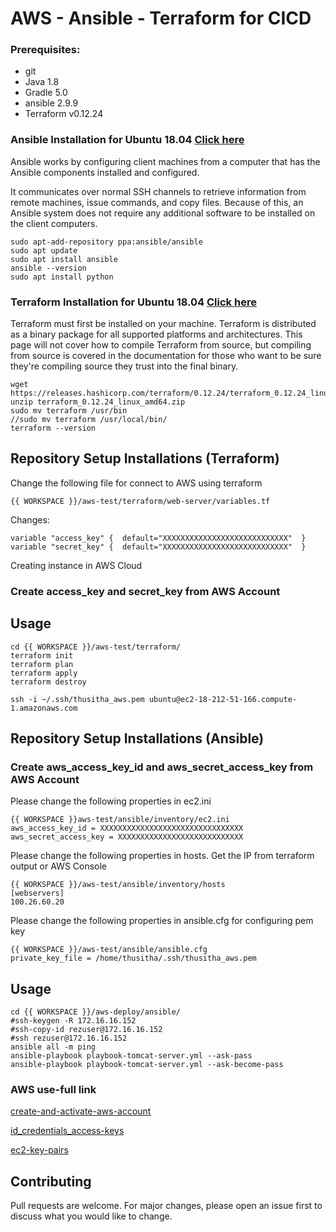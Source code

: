 # AWS - Ansible - Terraform for CICD

### Prerequisites:
   * git
   * Java 1.8
   * Gradle 5.0  
   * ansible 2.9.9
   * Terraform v0.12.24


### Ansible Installation for Ubuntu 18.04  [Click here](https://www.digitalocean.com/community/tutorials/how-to-install-and-configure-ansible-on-ubuntu-18-04)
Ansible works by configuring client machines from a computer that has the Ansible components installed and configured.

It communicates over normal SSH channels to retrieve information from remote machines, issue commands, and copy files. Because of this, an Ansible system does not require any additional software to be installed on the client computers.
	
	sudo apt-add-repository ppa:ansible/ansible
	sudo apt update
	sudo apt install ansible
	ansible --version
	sudo apt install python
		
	
### Terraform Installation for Ubuntu 18.04  [Click here](https://www.digitalocean.com/community/tutorials/how-to-install-and-configure-ansible-on-ubuntu-18-04)	
Terraform must first be installed on your machine. Terraform is distributed as a binary package for all supported platforms and architectures. This page will not cover how to compile Terraform from source, but compiling from source is covered in the documentation for those who want to be sure they're compiling source they trust into the final binary.

	wget https://releases.hashicorp.com/terraform/0.12.24/terraform_0.12.24_linux_amd64.zip
	unzip terraform_0.12.24_linux_amd64.zip
	sudo mv terraform /usr/bin
	//sudo mv terraform /usr/local/bin/
	terraform --version


## Repository Setup Installations (Terraform)


Change the following file for connect to AWS using terraform
	
	{{ WORKSPACE }}/aws-test/terraform/web-server/variables.tf
	
Changes:
	
	variable "access_key" {  default="XXXXXXXXXXXXXXXXXXXXXXXXXXXX"  }
	variable "secret_key" {  default="XXXXXXXXXXXXXXXXXXXXXXXXXXXX"  }


Creating instance in AWS Cloud
### Create access_key and secret_key from AWS Account


## Usage	

	cd {{ WORKSPACE }}/aws-test/terraform/	
	terraform init	
	terraform plan	
	terraform apply	
	terraform destroy
	
	ssh -i ~/.ssh/thusitha_aws.pem ubuntu@ec2-18-212-51-166.compute-1.amazonaws.com


## Repository Setup Installations (Ansible)

### Create aws_access_key_id and aws_secret_access_key from AWS Account

Please change the  following properties in ec2.ini
	
	{{ WORKSPACE }}aws-test/ansible/inventory/ec2.ini
	aws_access_key_id = XXXXXXXXXXXXXXXXXXXXXXXXXXXXXXXX
	aws_secret_access_key = XXXXXXXXXXXXXXXXXXXXXXXXXXXX
	
Please change the  following properties in hosts. Get the IP from terraform output or AWS Console
	
	{{ WORKSPACE }}/aws-test/ansible/inventory/hosts
	[webservers]
	100.26.60.20

Please change the following properties in ansible.cfg for configuring pem key
		
	{{ WORKSPACE }}/aws-test/ansible/ansible.cfg
	private_key_file = /home/thusitha/.ssh/thusitha_aws.pem

## Usage

	cd {{ WORKSPACE }}/aws-deploy/ansible/
	#ssh-keygen -R 172.16.16.152
	#ssh-copy-id rezuser@172.16.16.152
	#ssh rezuser@172.16.16.152	
	ansible all -m ping	
	ansible-playbook playbook-tomcat-server.yml --ask-pass
	ansible-playbook playbook-tomcat-server.yml --ask-become-pass


### AWS use-full link

[create-and-activate-aws-account](https://aws.amazon.com/premiumsupport/knowledge-center/create-and-activate-aws-account/)

[id_credentials_access-keys](https://docs.aws.amazon.com/IAM/latest/UserGuide/id_credentials_access-keys.html)

[ec2-key-pairs](https://docs.aws.amazon.com/AWSEC2/latest/UserGuide/ec2-key-pairs.html)



## Contributing
Pull requests are welcome. For major changes, please open an issue first to discuss what you would like to change.